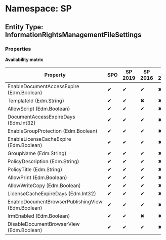 # Namespace: SP
## Entity Type: InformationRightsManagementFileSettings

### Properties

**Availability matrix**

Property | SPO | SP 2019 | SP 2016 | SP 2013
----------|-----|---------|---------|--------
EnableDocumentAccessExpire (Edm.Boolean) | ✔ | ✔ | ✔ | ✖
TemplateId (Edm.String) | ✔ | ✔ | ✖ | ✖
AllowScript (Edm.Boolean) | ✔ | ✔ | ✔ | ✖
DocumentAccessExpireDays (Edm.Int32) | ✔ | ✔ | ✔ | ✖
EnableGroupProtection (Edm.Boolean) | ✔ | ✔ | ✔ | ✖
EnableLicenseCacheExpire (Edm.Boolean) | ✔ | ✔ | ✔ | ✖
GroupName (Edm.String) | ✔ | ✔ | ✔ | ✖
PolicyDescription (Edm.String) | ✔ | ✔ | ✔ | ✖
PolicyTitle (Edm.String) | ✔ | ✔ | ✔ | ✖
AllowPrint (Edm.Boolean) | ✔ | ✔ | ✔ | ✖
AllowWriteCopy (Edm.Boolean) | ✔ | ✔ | ✔ | ✖
LicenseCacheExpireDays (Edm.Int32) | ✔ | ✔ | ✔ | ✖
EnableDocumentBrowserPublishingView (Edm.Boolean) | ✔ | ✔ | ✔ | ✖
IrmEnabled (Edm.Boolean) | ✔ | ✔ | ✖ | ✖
DisableDocumentBrowserView (Edm.Boolean) | ✔ | ✔ | ✔ | ✖

